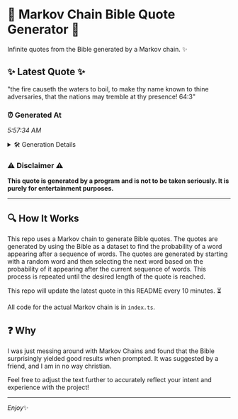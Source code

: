 # 📖 Markov Chain Bible Quote Generator 📖

Infinite quotes from the Bible generated by a Markov chain. ✨

## ✨ Latest Quote ✨
"the fire causeth the waters to boil, to make thy name known to thine adversaries, that the nations may tremble at thy presence! 64:3"

### ⏰ Generated At
*5:57:34 AM*

<details>
    <summary>🛠️ Generation Details</summary>
    <p>
        <strong>🌱 Seed:</strong> the<br>
        <strong>🔄 Iterations:</strong> 23<br>
        <strong>📜 Context History:</strong><br>[ the ]: fire<br>[ the, fire ]: causeth<br>[ the, fire, causeth ]: the<br>[ the, fire, causeth, the ]: waters<br>[ the, fire, causeth, the, waters ]: to<br>[ the, fire, causeth, the, waters, to ]: boil,<br>[ fire, causeth, the, waters, to, boil, ]: to<br>[ causeth, the, waters, to, boil,, to ]: make<br>[ the, waters, to, boil,, to, make ]: thy<br>[ waters, to, boil,, to, make, thy ]: name<br>[ to, boil,, to, make, thy, name ]: known<br>[ boil,, to, make, thy, name, known ]: to<br>[ to, make, thy, name, known, to ]: thine<br>[ make, thy, name, known, to, thine ]: adversaries,<br>[ thy, name, known, to, thine, adversaries, ]: that<br>[ name, known, to, thine, adversaries,, that ]: the<br>[ known, to, thine, adversaries,, that, the ]: nations<br>[ to, thine, adversaries,, that, the, nations ]: may<br>[ thine, adversaries,, that, the, nations, may ]: tremble<br>[ adversaries,, that, the, nations, may, tremble ]: at<br>[ that, the, nations, may, tremble, at ]: thy<br>[ the, nations, may, tremble, at, thy ]: presence!<br>[ nations, may, tremble, at, thy, presence! ]: 64:3<br>
    </p>
</details>

### ⚠️ Disclaimer ⚠️
**This quote is generated by a program and is not to be taken seriously. It is purely for entertainment purposes.**

---

## 🔍 How It Works

This repo uses a Markov chain to generate Bible quotes. The quotes are generated by using the Bible as a dataset to find the probability of a word appearing after a sequence of words. The quotes are generated by starting with a random word and then selecting the next word based on the probability of it appearing after the current sequence of words. This process is repeated until the desired length of the quote is reached.

This repo will update the latest quote in this README every 10 minutes. ⏳

All code for the actual Markov chain is in `index.ts`.

## ❓ Why

I was just messing around with Markov Chains and found that the Bible surprisingly yielded good results when prompted. 
It was suggested by a friend, and I am in no way christian.

Feel free to adjust the text further to accurately reflect your intent and experience with the project!

---

*Enjoy*✨
